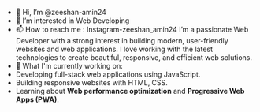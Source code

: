 - 👋 Hi, I’m @zeeshan-amin24
- 👀 I’m interested in Web Developing
- 📫 How to reach me : Instagram-zeeshan_amin24
I’m a passionate Web Developer with a strong interest in building modern, user-friendly websites and web applications. I love working with the latest technologies to create beautiful,
responsive, and efficient web solutions. 
- 🌱 What I'm currently working on:
- Developing full-stack web applications using JavaScript.
- Building responsive websites with HTML, CSS.
- Learning about **Web performance optimization** and **Progressive Web Apps (PWA)**.
